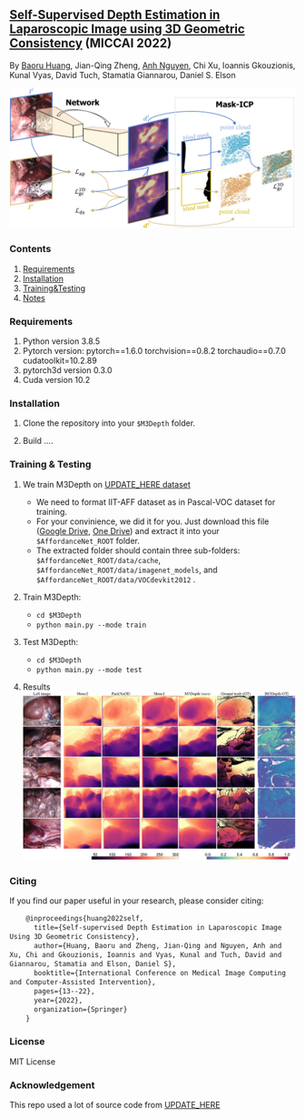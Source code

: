 ## [Self-Supervised Depth Estimation in Laparoscopic Image using 3D Geometric Consistency](https://arxiv.org/abs/2208.08407) (MICCAI 2022)
By [Baoru Huang](https://baoru.netlify.app/), Jian-Qing Zheng, [Anh Nguyen](https://www.csc.liv.ac.uk/~anguyen), Chi Xu, Ioannis Gkouzionis, Kunal Vyas, David Tuch, Stamatia Giannarou, Daniel S. Elson

![image](https://github.com/br0202/M3Depth/blob/master/vis/frameworks.png "m3depth")

### Contents
1. [Requirements](#requirements)
2. [Installation](#installation)
3. [Training&Testing](#training)
4. [Notes](#notes)


### Requirements

1. Python version 3.8.5
2. Pytorch version: pytorch==1.6.0 torchvision==0.8.2 torchaudio==0.7.0 cudatoolkit=10.2.89
3. pytorch3d version 0.3.0
2. Cuda version 10.2

### Installation

1. Clone the repository into your `$M3Depth` folder.
	
	
2. Build ....

	
### Training & Testing

1. We train M3Depth on [UPDATE_HERE dataset](https://sites.google.com/site/iitaffdataset/)
	- We need to format IIT-AFF dataset as in Pascal-VOC dataset for training.
	- For your convinience, we did it for you. Just download this file ([Google Drive](https://drive.google.com/file/d/0Bx3H_TbKFPCjV09MbkxGX0k1ZEU/view?usp=sharing), [One Drive](https://studenthcmusedu-my.sharepoint.com/:u:/g/personal/nqanh_mso_hcmus_edu_vn/EXQok71Y2kFAmhaabY2TQO8BFIO1AqqH5GcMOfPqgn_q2g?e=7rH3Kd)) and extract it into your `$AffordanceNet_ROOT` folder.
	- The extracted folder should contain three sub-folders: `$AffordanceNet_ROOT/data/cache`, `$AffordanceNet_ROOT/data/imagenet_models`, and `$AffordanceNet_ROOT/data/VOCdevkit2012` .

2. Train M3Depth:
	- `cd $M3Depth`
	- `python main.py --mode train`
	

3. Test M3Depth:
    - `cd $M3Depth`
    - `python main.py --mode test`

4. Results
![image](https://raw.githubusercontent.com/br0202/M3Depth/master/vis/quan_results.png?token=GHSAT0AAAAAABMPJV2M2JD5LX4WWTGKP2YWY2RTR7A "results")


### Citing 

If you find our paper useful in your research, please consider citing:

        @inproceedings{huang2022self,
          title={Self-supervised Depth Estimation in Laparoscopic Image Using 3D Geometric Consistency},
          author={Huang, Baoru and Zheng, Jian-Qing and Nguyen, Anh and Xu, Chi and Gkouzionis, Ioannis and Vyas, Kunal and Tuch, David and Giannarou, Stamatia and Elson, Daniel S},
          booktitle={International Conference on Medical Image Computing and Computer-Assisted Intervention},
          pages={13--22},
          year={2022},
          organization={Springer}
        }


### License
MIT License

### Acknowledgement
This repo used a lot of source code from [UPDATE_HERE](https://github.com/rbgirshick/UPDATE_LINK)
